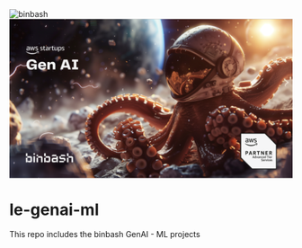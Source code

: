 <a href="https://github.com/binbashar">
    <img src="https://raw.githubusercontent.com/binbashar/le-ref-architecture-doc/master/docs/assets/images/logos/binbash-leverage-banner.png" width="1032" align="left" alt="binbash"/>
</a>
<br clear="left"/>

<a href="https://github.com/binbashar">
    <img src="https://raw.githubusercontent.com/binbashar/le-genai-ml/master/assets/images/binbash-AWS-Startups-GenAI.png" width="1032" align="left" alt="binbash-GenAI"/>
</a>
<br clear="left"/>

# le-genai-ml
This repo includes the binbash GenAI - ML projects
